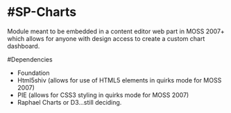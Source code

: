 #SP-Charts
=========
Module meant to be embedded in a content editor web part in MOSS 2007+ which allows for anyone with design access to create a custom chart dashboard.

#Dependencies
- Foundation
- Html5shiv (allows for use of HTML5 elements in quirks mode for MOSS 2007)
- PIE (allows for CSS3 styling in quirks mode for MOSS 2007)
- Raphael Charts or D3...still deciding.  
